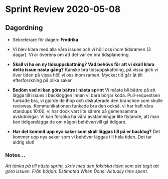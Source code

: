 
# Sprint Review 2020-05-08
## Dagordning
* Sekreterare för dagen: **Fredrika**.

* Vi blev klara med alla våra issues och vi höll oss inom tidsramen (3 dagar). Vi är överens om att det var en bra tidsplanering.

* **Skall vi ha en ny tidsuppskattning? Vad behövs för att vi skall klara detta issue nästa gång?**
Kanske bra tidsuppskattning, på vissa gick vi över tiden på vissa höll vi oss inom ramen. Mycket tid går åt till efterforskning på olika saker. 

* **Bedöm vad ni kan göra bättre i nästa sprint**
Vi måste bli bättre på att lägga till issues i backloggen innan vi bara börjar koda.
Pull-requestsen funkade bra, vi gjorde de ihop och diskuterade den branchen som skulle reviewas. 
Kommunikationen funkade bra den också, vi har haft våra standups 10:00, vi har dock vart lite sämre på gemensamma avslutningar.
Vi kan försöka ha våra avstämningar lite flytande, att man kan tidigarelägga de om någon behöver/vill gå tidigare. 

* **Har det kommit upp nya saker som skall läggas till på er backlog?**
Det kommer upp nya saker som vi behöver läggas till hela tiden. Det tar aldrig slut! 


### Notes...
*Att tänka på till nästa sprint, skriv med den faktiska tiden som det tagit att göra issuen.
Från början: Estimated
When Done: Actually time spent.*
